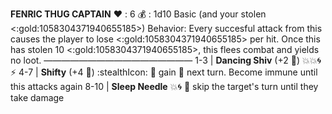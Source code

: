**FENRIC THUG CAPTAIN**
:heart: : 6
:moneybag: : 1d10 Basic (and your stolen <:gold:1058304371940655185>)
Behavior: Every succesful attack from this causes the player to lose <:gold:1058304371940655185> per hit. Once this has stolen 10 <:gold:1058304371940655185>, this flees combat and yields no loot.
—————————————————
1-3   | **Dancing Shiv** (+2  :game_die:) :boom::boom:🌀:zap:
4-7   | **Shifty** (+4 :game_die:) :stealthIcon: 🔀 gain 🎯 next turn. Become immune until this attacks again
8-10 | **Sleep Needle** :boom::cyclone: 🔀 skip the target's turn until they take damage
